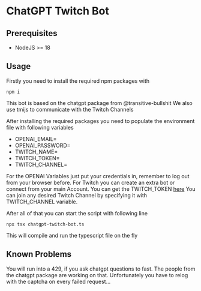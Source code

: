# ChatGPT Twitch Bot

## Prerequisites

- NodeJS >= 18

## Usage

Firstly you need to install the required npm packages with

`npm i`

This bot is based on the chatgpt package from @transitive-bullshit
We also use tmijs to communicate with the Twitch Channels

After installing the required packages you need to populate the environment file with following variables

- OPENAI_EMAIL=
- OPENAI_PASSWORD=
- TWITCH_NAME=
- TWITCH_TOKEN=
- TWITCH_CHANNEL=

For the OPENAI Variables just put your credentials in, remember to log out from your browser before. For Twitch you can create an extra bot or connect from your main Account.
You can get the TWITCH_TOKEN [here](https://twitchapps.com/tmi/)
You can join any desired Twitch Channel by specifying it with TWITCH_CHANNEL variable.

After all of that you can start the script with following line

`npx tsx chatgpt-twitch-bot.ts`

This will compile and run the typescript file on the fly

## Known Problems

You will run into a 429, if you ask chatgpt questions to fast.
The people from the chatgpt package are working on that.
Unfortunately you have to relog with the captcha on every failed request...
